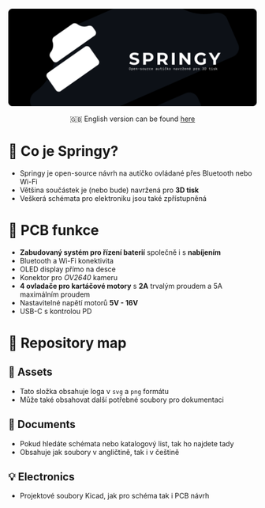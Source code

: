 <p align="center">
    <img src="Assets/github_banner.cz.png">
</p>

<p align="center">
    🇬🇧 English version can be found <a href="README.md">here</a>
</p>

# 🔎 Co je Springy?

* Springy je open-source návrh na autíčko ovládané přes Bluetooth nebo Wi-Fi
* Většina součástek je (nebo bude) navržená pro **3D tisk**
* Veškerá schémata pro elektroniku jsou také zpřístupněná

# 🌟 PCB funkce

* **Zabudovaný systém pro řízení baterií** společně i s **nabíjením**
* Bluetooth a Wi-Fi konektivita
* OLED display přímo na desce
* Konektor pro *OV2640* kameru
* **4 ovladače pro kartáčové motory** s **2A** trvalým proudem a 5A maximálním proudem
* Nastavitelné napětí motorů **5V - 16V**
* USB-C s kontrolou PD  

# 🧭 Repository map

## 🎨 Assets

* Tato složka obsahuje loga v `svg` a `png` formátu
* Může také obsahovat další potřebné soubory pro dokumentaci

## 📑 Documents

* Pokud hledáte schémata nebo katalogový list, tak ho najdete tady
* Obsahuje jak soubory v angličtině, tak i v češtině

## 💡 Electronics

* Projektové soubory Kicad, jak pro schéma tak i PCB návrh  
